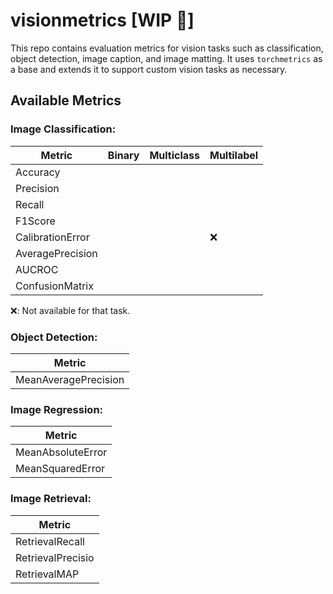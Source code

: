 # visionmetrics [WIP :construction:]

This repo contains evaluation metrics for vision tasks such as classification, object detection, image caption, and image matting. It uses `torchmetrics` as a base and extends it to support custom vision tasks as necessary.

## Available Metrics

### Image Classification:


| Metric                         |  Binary | Multiclass |Multilabel |                                                           
| ------------------------------ | --------|------------|------------|
| Accuracy                       |         |             |           |     
| Precision                      |         |             |           |       
| Recall                         |         |             |           |                             
| F1Score                        |         |             |           |                             
| CalibrationError               |         |             |❌        |                                                               
| AveragePrecision               |         |             |           |                                                              
| AUCROC                         |         |             |           |                                                             
| ConfusionMatrix                |         |             |           |                                                            

❌: Not available for that task. 


### Object Detection:

| Metric                                   |                                                                
| ---------------------------------------- | 
| MeanAveragePrecision                     |          


### Image Regression:

| Metric                                   |                                                                
| ---------------------------------------- | 
| MeanAbsoluteError                        |     
| MeanSquaredError                         |


### Image Retrieval:

| Metric                                   |                                                                
| ---------------------------------------- | 
| RetrievalRecall                          |     
| RetrievalPrecisio                        |
| RetrievalMAP                             |

